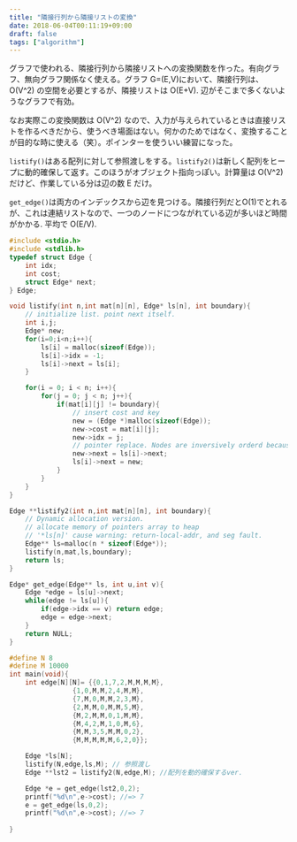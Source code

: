 ```yaml
---
title: "隣接行列から隣接リストの変換"
date: 2018-06-04T00:11:19+09:00
draft: false
tags: ["algorithm"]
---
```


グラフで使われる、隣接行列から隣接リストへの変換関数を作った。有向グラフ、無向グラフ関係なく使える。グラフ G=(E,V)において、隣接行列は、O(V^2) の空間を必要とするが、隣接リストは O(E+V). 辺がそこまで多くないようなグラフで有効。

なお実際この変換関数は O(V^2) なので、入力が与えられているときは直接リストを作るべきだから、使うべき場面はない。何かのためではなく、変換することが目的な時に使える（笑）。ポインターを使ういい練習になった。

`listify()`はある配列に対して参照渡しをする。`listify2()`は新しく配列をヒープに動的確保して返す。このほうがオブジェクト指向っぽい。計算量は O(V^2) だけど、作業している分は辺の数 E だけ。

`get_edge()`は両方のインデックスから辺を見つける。隣接行列だとO(1)でとれるが、これは連結リストなので、一つのノードにつながれている辺が多いほど時間がかかる. 平均で O(E/V).

```c
#include <stdio.h>
#include <stdlib.h>
typedef struct Edge {
    int idx;
    int cost;
    struct Edge* next;
} Edge;

void listify(int n,int mat[n][n], Edge* ls[n], int boundary){
    // initialize list. point next itself.
    int i,j;
    Edge* new;
    for(i=0;i<n;i++){
        ls[i] = malloc(sizeof(Edge));
        ls[i]->idx = -1;        
        ls[i]->next = ls[i];
    }

    for(i = 0; i < n; i++){
        for(j = 0; j < n; j++){
            if(mat[i][j] != boundary){
                // insert cost and key
                new = (Edge *)malloc(sizeof(Edge));
                new->cost = mat[i][j];
                new->idx = j;
                // pointer replace. Nodes are inversively orderd because new node connect to first node.
                new->next = ls[i]->next;
                ls[i]->next = new;
            }
        }
    }
}

Edge **listify2(int n,int mat[n][n], int boundary){
    // Dynamic allocation version.
    // allocate memory of pointers array to heap
    // '*ls[n]' cause warning: return-local-addr, and seg fault.
    Edge** ls=malloc(n * sizeof(Edge*));  
    listify(n,mat,ls,boundary);
    return ls;
}

Edge* get_edge(Edge** ls, int u,int v){
    Edge *edge = ls[u]->next;
    while(edge != ls[u]){
        if(edge->idx == v) return edge;
        edge = edge->next;
    }
    return NULL;
}

#define N 8
#define M 10000
int main(void){
    int edge[N][N]= {{0,1,7,2,M,M,M,M},
                {1,0,M,M,2,4,M,M},
                {7,M,0,M,M,2,3,M},
                {2,M,M,0,M,M,5,M},
                {M,2,M,M,0,1,M,M},
                {M,4,2,M,1,0,M,6},
                {M,M,3,5,M,M,0,2},
                {M,M,M,M,M,6,2,0}};

    Edge *ls[N];
    listify(N,edge,ls,M); // 参照渡し
    Edge **lst2 = listify2(N,edge,M); //配列を動的確保するver.

    Edge *e = get_edge(lst2,0,2);
    printf("%d\n",e->cost); //=> 7
    e = get_edge(ls,0,2);
    printf("%d\n",e->cost); //=> 7
    
}
```
